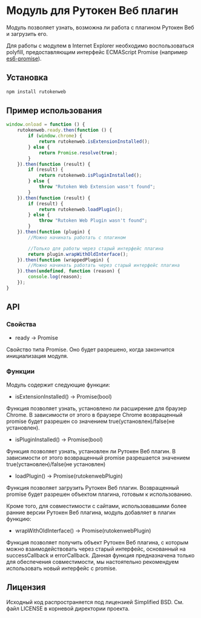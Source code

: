 # Модуль для Рутокен Веб плагин

Модуль позволяет узнать, возможна ли работа с плагином Рутокен Веб и загрузить его.

Для работы с модулем в Internet Explorer необходимо воспользоваться polyfill, предоставляющим интерфейс ECMAScript Promise (например [es6-promise](https://github.com/jakearchibald/es6-promise)).

## Установка

```sh
npm install rutokenweb
```

## Пример использования

```js
window.onload = function () {
    rutokenweb.ready.then(function () {
        if (window.chrome) {
            return rutokenweb.isExtensionInstalled();
        } else {
            return Promise.resolve(true);
        }
    }).then(function (result) {
        if (result) {
            return rutokenweb.isPluginInstalled();
        } else {
            throw "Rutoken Web Extension wasn't found";
        }
    }).then(function (result) {
        if (result) {
            return rutokenweb.loadPlugin();
        } else {
            throw "Rutoken Web Plugin wasn't found";
        }
    }).then(function (plugin) {
    	//Можно начинать работать с плагином

    	//Только для работы через старый интерфейс плагина
        return plugin.wrapWithOldInterface();
    }).then(function (wrappedPlugin) {
        //Можно начинать работать через старый интерфейс плагина
    }).then(undefined, function (reason) {
        console.log(reason);
    });
}
```

## API

### Свойства

* ready -> Promise

Свойство типа Promise. Оно будет разрешено, когда закончится инициализация модуля.

### Функции

Модуль содержит следующие функции:

* isExtensionInstalled() -> Promise(bool)

Функция позволяет узнать, установлено ли расширение для браузер Chrome. В зависимости от этого в браузере Chrome возвращенный promise будет разрешен со значением true(установлен)/false(не установлен).

* isPluginInstalled() -> Promise(bool)

Функция позволяет узнать, установлен ли Рутокен Веб плагин. В зависимости от этого возвращенный promise разрешается значением true(установлен)/false(не установлен)

* loadPlugin() -> Promise(rutokenwebPlugin)

Функция позволяет загрузить Рутокен Веб плагин. Возвращенный promise будет разрешен объектом плагина, готовым к использованию.

Кроме того, для совместимости с сайтами, использовавшими более ранние версии Рутокен Веб плагина, модуль добавляет в плагин функцию:

* wrapWithOldInterface() -> Promise(rutokenwebPlugin)

Функция позволяет получить объект Рутокен Веб плагина, с которым можно взаимодействовать через старый интерфейс, основанный на successCallback и errorCallback. Данная функция предназначена только для обеспечения совместимости, мы настоятельно рекомендуем использовать новый интерфейс с promise.

## Лицензия

Исходный код распространяется под лицензией Simplified BSD. См. файл LICENSE в корневой директории проекта.
